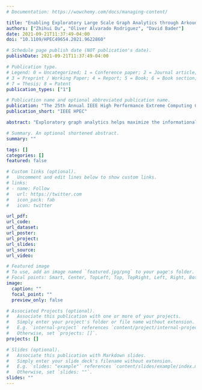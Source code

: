 ```yaml
---
# Documentation: https://wowchemy.com/docs/managing-content/

title: "Enabling Exploratory Large Scale Graph Analytics through Arkouda"
authors: ["Zhihui Du", "Oliver Alvarado Rodriguez", "David Bader"]
date: 2021-09-21T11:37:49-04:00
doi: "10.1109/HPEC49654.2021.9622860"

# Schedule page publish date (NOT publication's date).
publishDate: 2021-09-21T11:37:49-04:00

# Publication type.
# Legend: 0 = Uncategorized; 1 = Conference paper; 2 = Journal article;
# 3 = Preprint / Working Paper; 4 = Report; 5 = Book; 6 = Book section;
# 7 = Thesis; 8 = Patent
publication_types: ["1"]

# Publication name and optional abbreviated publication name.
publication: "The 25th Annual IEEE High Performance Extreme Computing Conference"
publication_short: "IEEE HPEC"

abstract: "Exploratory graph analytics helps maximize the informational value from a graph. However, the increasing graph size makes it impossible for existing popular exploratory data analysis tools to handle dozens-of-terabytes or even larger data sets in the memory of a common laptop/personal computer. Arkouda is a framework under early-development that brings together the productivity of Python at the user side with the high-performance of Chapel at the server side. In this paper, we present preliminary work on overcoming the memory limit and high performance computing coding roadblock for high level Python users to perform large graph analysis. A simple and succinct graph data structure design and implementation at both the Python front-end and the Chapel back-end in the Arkouda framework are provided. A typical graph algorithm, Breadth-First Search (BFS), is used to show how we can use Chapel to develop high performance parallel graph algorithm productively. Two Chapel-based parallel Breadth-First Search (BFS) algorithms, one high level version and one corresponding low level version, have been implemented in Arkouda to support analyzing large graphs. Multiple graph benchmarks are used to evaluate the performance of the provided graph algorithms. Ex- perimental results show that we can optimize the performance by tuning the selection of different Chapel high level data structures and parallel constructs. Our code is open source and available from GitHub (https://github.com/Bader-Research/arkouda)."

# Summary. An optional shortened abstract.
summary: ""

tags: []
categories: []
featured: false

# Custom links (optional).
#   Uncomment and edit lines below to show custom links.
# links:
# - name: Follow
#   url: https://twitter.com
#   icon_pack: fab
#   icon: twitter

url_pdf:
url_code:
url_dataset:
url_poster:
url_project:
url_slides:
url_source:
url_video:

# Featured image
# To use, add an image named `featured.jpg/png` to your page's folder. 
# Focal points: Smart, Center, TopLeft, Top, TopRight, Left, Right, BottomLeft, Bottom, BottomRight.
image:
  caption: ""
  focal_point: ""
  preview_only: false

# Associated Projects (optional).
#   Associate this publication with one or more of your projects.
#   Simply enter your project's folder or file name without extension.
#   E.g. `internal-project` references `content/project/internal-project/index.md`.
#   Otherwise, set `projects: []`.
projects: []

# Slides (optional).
#   Associate this publication with Markdown slides.
#   Simply enter your slide deck's filename without extension.
#   E.g. `slides: "example"` references `content/slides/example/index.md`.
#   Otherwise, set `slides: ""`.
slides: ""
---
```

